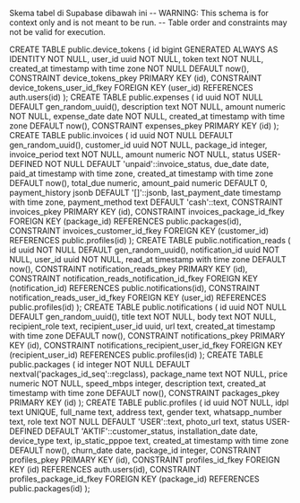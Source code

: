 Skema tabel di Supabase dibawah ini
-- WARNING: This schema is for context only and is not meant to be run.
-- Table order and constraints may not be valid for execution.

CREATE TABLE public.device_tokens (
  id bigint GENERATED ALWAYS AS IDENTITY NOT NULL,
  user_id uuid NOT NULL,
  token text NOT NULL,
  created_at timestamp with time zone NOT NULL DEFAULT now(),
  CONSTRAINT device_tokens_pkey PRIMARY KEY (id),
  CONSTRAINT device_tokens_user_id_fkey FOREIGN KEY (user_id) REFERENCES auth.users(id)
);
CREATE TABLE public.expenses (
  id uuid NOT NULL DEFAULT gen_random_uuid(),
  description text NOT NULL,
  amount numeric NOT NULL,
  expense_date date NOT NULL,
  created_at timestamp with time zone DEFAULT now(),
  CONSTRAINT expenses_pkey PRIMARY KEY (id)
);
CREATE TABLE public.invoices (
  id uuid NOT NULL DEFAULT gen_random_uuid(),
  customer_id uuid NOT NULL,
  package_id integer,
  invoice_period text NOT NULL,
  amount numeric NOT NULL,
  status USER-DEFINED NOT NULL DEFAULT 'unpaid'::invoice_status,
  due_date date,
  paid_at timestamp with time zone,
  created_at timestamp with time zone DEFAULT now(),
  total_due numeric,
  amount_paid numeric DEFAULT 0,
  payment_history jsonb DEFAULT '[]'::jsonb,
  last_payment_date timestamp with time zone,
  payment_method text DEFAULT 'cash'::text,
  CONSTRAINT invoices_pkey PRIMARY KEY (id),
  CONSTRAINT invoices_package_id_fkey FOREIGN KEY (package_id) REFERENCES public.packages(id),
  CONSTRAINT invoices_customer_id_fkey FOREIGN KEY (customer_id) REFERENCES public.profiles(id)
);
CREATE TABLE public.notification_reads (
  id uuid NOT NULL DEFAULT gen_random_uuid(),
  notification_id uuid NOT NULL,
  user_id uuid NOT NULL,
  read_at timestamp with time zone DEFAULT now(),
  CONSTRAINT notification_reads_pkey PRIMARY KEY (id),
  CONSTRAINT notification_reads_notification_id_fkey FOREIGN KEY (notification_id) REFERENCES public.notifications(id),
  CONSTRAINT notification_reads_user_id_fkey FOREIGN KEY (user_id) REFERENCES public.profiles(id)
);
CREATE TABLE public.notifications (
  id uuid NOT NULL DEFAULT gen_random_uuid(),
  title text NOT NULL,
  body text NOT NULL,
  recipient_role text,
  recipient_user_id uuid,
  url text,
  created_at timestamp with time zone DEFAULT now(),
  CONSTRAINT notifications_pkey PRIMARY KEY (id),
  CONSTRAINT notifications_recipient_user_id_fkey FOREIGN KEY (recipient_user_id) REFERENCES public.profiles(id)
);
CREATE TABLE public.packages (
  id integer NOT NULL DEFAULT nextval('packages_id_seq'::regclass),
  package_name text NOT NULL,
  price numeric NOT NULL,
  speed_mbps integer,
  description text,
  created_at timestamp with time zone DEFAULT now(),
  CONSTRAINT packages_pkey PRIMARY KEY (id)
);
CREATE TABLE public.profiles (
  id uuid NOT NULL,
  idpl text UNIQUE,
  full_name text,
  address text,
  gender text,
  whatsapp_number text,
  role text NOT NULL DEFAULT 'USER'::text,
  photo_url text,
  status USER-DEFINED DEFAULT 'AKTIF'::customer_status,
  installation_date date,
  device_type text,
  ip_static_pppoe text,
  created_at timestamp with time zone DEFAULT now(),
  churn_date date,
  package_id integer,
  CONSTRAINT profiles_pkey PRIMARY KEY (id),
  CONSTRAINT profiles_id_fkey FOREIGN KEY (id) REFERENCES auth.users(id),
  CONSTRAINT profiles_package_id_fkey FOREIGN KEY (package_id) REFERENCES public.packages(id)
);
